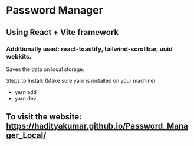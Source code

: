 # Password Manager
## Using React + Vite framework
### Additionally used: react-toastify, tailwind-scrollbar, uuid webkits.

Saves the data on local storage.

Steps to Install:
(Make sure yarn is installed on your machine)
- yarn add
- yarn dev

## To visit the website: https://hadityakumar.github.io/Password_Manager_Local/
